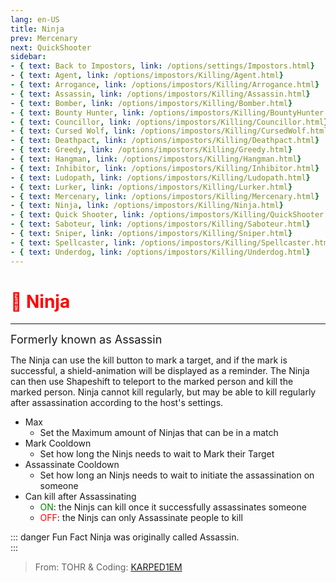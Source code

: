 ```yaml
---
lang: en-US
title: Ninja
prev: Mercenary
next: QuickShooter
sidebar:
- { text: Back to Impostors, link: /options/settings/Impostors.html}
- { text: Agent, link: /options/impostors/Killing/Agent.html}
- { text: Arrogance, link: /options/impostors/Killing/Arrogance.html}
- { text: Assassin, link: /options/impostors/Killing/Assassin.html}
- { text: Bomber, link: /options/impostors/Killing/Bomber.html}
- { text: Bounty Hunter, link: /options/impostors/Killing/BountyHunter.html}
- { text: Councillor, link: /options/impostors/Killing/Councillor.html}
- { text: Cursed Wolf, link: /options/impostors/Killing/CursedWolf.html}
- { text: Deathpact, link: /options/impostors/Killing/Deathpact.html}
- { text: Greedy, link: /options/impostors/Killing/Greedy.html}
- { text: Hangman, link: /options/impostors/Killing/Hangman.html}
- { text: Inhibitor, link: /options/impostors/Killing/Inhibitor.html}
- { text: Ludopath, link: /options/impostors/Killing/Ludopath.html}
- { text: Lurker, link: /options/impostors/Killing/Lurker.html}
- { text: Mercenary, link: /options/impostors/Killing/Mercenary.html}
- { text: Ninja, link: /options/impostors/Killing/Ninja.html}
- { text: Quick Shooter, link: /options/impostors/Killing/QuickShooter.html}
- { text: Saboteur, link: /options/impostors/Killing/Saboteur.html}
- { text: Sniper, link: /options/impostors/Killing/Sniper.html}
- { text: Spellcaster, link: /options/impostors/Killing/Spellcaster.html}
- { text: Underdog, link: /options/impostors/Killing/Underdog.html}
---
```


# <font color="red">🥷 Ninja</font> <Badge text="Killing" type="tip" vertical="middle"/>
---
<font size=4em>Formerly known as Assassin</font>

The Ninja can use the kill button to mark a target, and if the mark is successful, a shield-animation will be displayed as a reminder. The Ninja can then use Shapeshift to teleport to the marked person and kill the marked person. Ninja cannot kill regularly, but may be able to kill regularly after assassination according to the host's settings.
* Max
  * Set the Maximum amount of Ninjas that can be in a match
* Mark Cooldown
  * Set how long the Ninjs needs to wait to Mark their Target
* Assassinate Cooldown
  * Set how long an Ninjs needs to wait to initiate the assassination on someone
* Can kill after Assassinating
  * <font color=green>ON</font>: the Ninjs can kill once it successfully assassinates someone
  * <font color=red>OFF</font>: the Ninjs can only Assassinate people to kill

::: danger Fun Fact
Ninja was originally called Assassin.  
:::

> From: TOHR & Coding: [KARPED1EM](https://github.com/KARPED1EM)